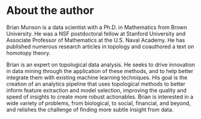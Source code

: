 # About the author

Brian Munson is a data scientist with a Ph.D. in Mathematics from Brown
University. He was a NSF postdoctoral fellow at Stanford University and
Associate Professor of Mathematics at the U.S. Naval Academy. He has published
numerous research articles in topology and coauthored a text on homotopy theory.

Brian is an expert on topological data analysis. He seeks to drive innovation in
data mining through the application of these methods, and to help better integrate
them with existing machine learning techniques. His goal is the creation of an analytics
pipeline that uses topological methods to better inform feature extraction and model
selection, improving the quality and speed of insights to create more robust actionables.
Brian is interested in a wide variety of problems, from biological, to social, financial, and
beyond, and relishes the challenge of finding more subtle insight from data.
